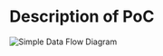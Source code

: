 # Description of PoC
![Simple Data Flow Diagram](https://raw.github.com/YASH-CALM/CognitiveSearchPoC/CogSearchSimpleDFD.png)
